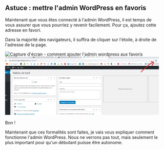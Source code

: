 Astuce : mettre l'admin WordPress en favoris
--------------------------------------------

Maintenant que vous êtes connecté à l'admin WordPress, il est temps de vous assurer que vous pourriez y revenir facilement. Pour ça, ajoutez cette adresse en favori.

Dans la majorité des navigateurs, il suffira de cliquer sur l'étoile, à droite de l'adresse de la page.

![Capture d'écran - comment ajouter l'admin wordpress aux favoris](https://baptistepages.com/wp-content/uploads/2020/10/image-18-800x304.png.webp)
<img src="https://github.com/mmoreaudev/WP-Docs/blob/main/images/TableauDeBord.webp" alt="TableauDeBoard" style="width:800px;"/>

Bon !

Maintenant que ces formalités sont faites, je vais vous expliquer comment fonctionne l'admin WordPress. Nous ne verrons pas tout, mais seulement le plus important pour qu'un débutant puisse être autonome.
